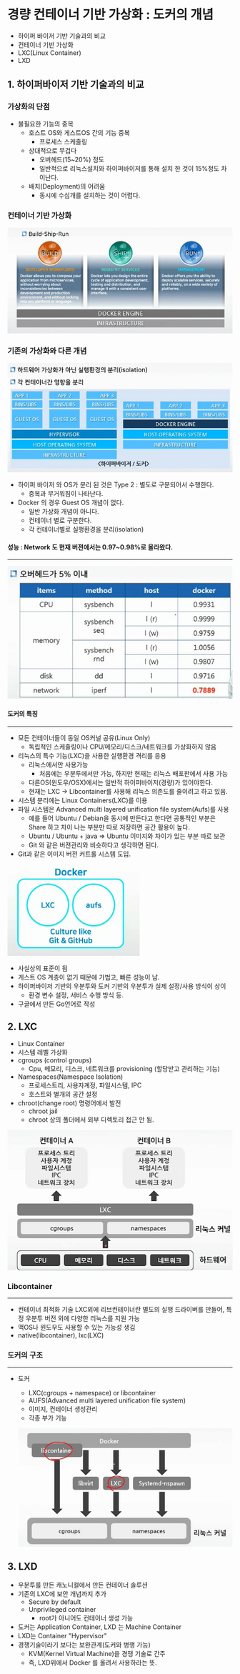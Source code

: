 # 경량 컨테이너 기반 가상화 : 도커의 개념

- 하이퍼 바이저 기반 기술과의 비교
- 컨테이너 기반 가상화
- LXC(Linux Container)
- LXD



## 1. 하이퍼바이저 기반 기술과의 비교

### 가상화의 단점

- 불필요한 기능의 중복
  - 호스트 OS와 게스트OS 간의 기능 중복
    - 프로세스 스케줄링
  - 상대적으로 무겁다
    - 오버헤드(15~20%) 정도
    - 일반적으로 리눅스설치와 하이퍼바이저를 통해 설치 한 것이 15%정도 차이난다.
  - 배치(Deployment)의 어려움
    - 동시에 수십개를 설치하는 것이 어렵다.

### 컨테이너 기반 가상화

![concept](./image/ch5/1.png)

### 기존의 가상화와 다른 개념

![concept2](./image/ch5/2.png)

- 하이퍼 바이저 와 OS가 분리 된 것은 Type 2 : 별도로 구분되어서 수행한다. 
  - 중복과 무거워짐이 나타난다.
- Docker 의 경우 Guest OS 개념이 없다.
  - 일반 가상화 개념이 아니다. 
  - 컨테이너 별로 구분한다.
  - 각 컨테이너별로 실행환경을 분리(isolation)



#### 성능 : Network 도 현재 버젼에서는 0.97~0.98%로 올라왔다. 

----

![performance](./image/ch5/3.png)

#### 도커의 특징

---

- 모든 컨테이너들이 동일 OS커널 공유(Linux Only)
  - 독립적인 스케줄링이나 CPU/메모리/디스크/네트워크를 가상화하지 않음
- 리눅스의 특수 기능(LXC)을 사용한 실행환경 격리를 응용
  - 리눅스에서만 사용가능
    - 처음에는 우분투에서만 가능, 하지만 현재는 리눅스 배포판에서 사용 가능
  - 다른OS(윈도우/OSX)에서는 일반적 하이퍼바이저(경량)가 있어야한다.
  - 현재는 LXC -> Libcontainer를 사용해 리눅스 의존도를 줄이려고 하고 있음.
- 시스템 분리에는 Linux Containers(LXC)를 이용
- 파일 시스템은 Advanced multi layered unification file system(Aufs)를 사용
  - 예를 들어 Ubuntu / Debian을 동시에 만든다고 한다면 공통적인 부분은 
    Share 하고 차이 나는 부분만 따로 저장하면 공간 활용이 높다.
  - Ubuntu / Ubuntu + java => Ubuntu 이미지와 차이가 있는 부분 따로 보관
  - Git 와 같은 버젼관리와 비슷하다고 생각하면 된다.
- Git과 같은 이미지 버전 커트롤 시스템 도입.

![container](./image/ch5/4.png)

- 사실상의 표준이 됨
- 게스트 OS 계층이 없기 때문에 가법고, 빠른 성능이 남.
- 하이퍼바이저 기반의 우분투와 도커 기반의 우분투가 실제 설정/사용 방식이 상이
  - 환경 변수 설정, 서비스 수행 방식 등.
- 구글에서 만든 Go언어로 작성



## 2. LXC

- Linux Container
- 시스템 레벨 가상화
- cgroups (control groups)
  - Cpu, 메모리, 디스크, 네트워크를 provisioning (할당받고 관리하는 기능)
- Namespaces(Namespace Isolation)
  - 프로세스트리, 사용자계정, 파일시스템, IPC
  - 호스트와 별개의 공간 설정
- chroot(change root) 명령어에서 발전
  - chroot jail
  - chroot 상의 폴더에서 외부 디렉토리 접근 안 됨.

![lxc](./image/ch5/5.png)



### Libcontainer

---

- 컨테이너 최적화 기술 LXC외에 리브컨테이너란 별도의 실행 드라이버를 만들어, 특정 우분투 버전 외에 다양한 리눅스를 지원 가능
- 맥OS나 윈도우도 사용할 수 있는 가능성 생김
- native(libcontainer), lxc(LXC)



### 도커의 구조

----

- 도커 

  - LXC(cgroups + namespace) or libcontainer
  - AUFS(Advanced multi layered unification file system)
  - 이미지, 컨테이너 생성관리 
  - 각종 부가 기능

  ![structure](./image/ch5/6.png)



## 3. LXD

- 우분투를 만든 캐노니컬에서 만든 컨테이너 솔루션
- 기존의 LXC에 보안 개념까지 추가
  - Secure by default
  - Unprivileged container
    - root가 아니어도 컨테이너 생성 가능
- 도커는 Application Container, LXD 는 Machine Container
- LXD는 Container "Hypervisor"
- 경쟁기술이라기 보다는 보완관계(도커와 병행 가능)
  - KVM(Kernel Virtual Machine)을 경쟁 기술로 간주
  - 즉, LXD위에서 Docker 를 올려서 사용하라는 뜻.